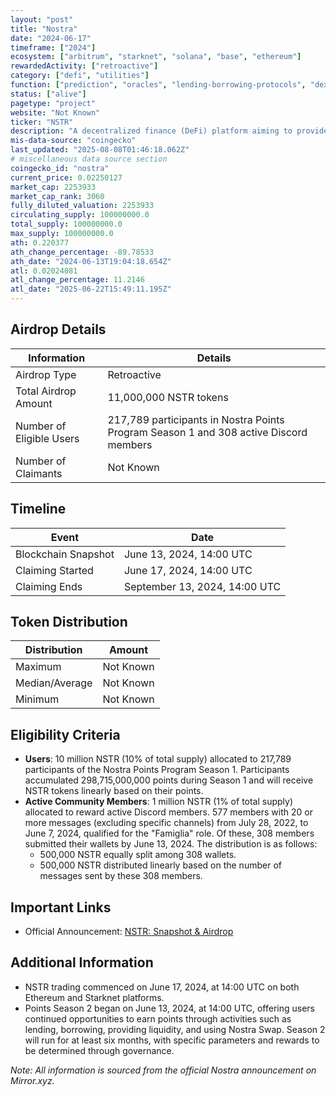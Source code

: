 ```yaml
---
layout: "post"
title: "Nostra"
date: "2024-06-17"
timeframe: ["2024"]
ecosystem: ["arbitrum", "starknet", "solana", "base", "ethereum"]
rewardedActivity: ["retroactive"]
category: ["defi", "utilities"]
function: ["prediction", "oracles", "lending-borrowing-protocols", "dex", "decentralized-finance", "markets"]
status: ["alive"]
pagetype: "project"
website: "Not Known"
ticker: "NSTR"
description: "A decentralized finance (DeFi) platform aiming to provide a comprehensive suite of financial services."
mis-data-source: "coingecko"
last_updated: "2025-08-08T01:46:18.062Z"
# miscellaneous data source section
coingecko_id: "nostra"
current_price: 0.02250127
market_cap: 2253933
market_cap_rank: 3060
fully_diluted_valuation: 2253933
circulating_supply: 100000000.0
total_supply: 100000000.0
max_supply: 100000000.0
ath: 0.220377
ath_change_percentage: -89.78533
ath_date: "2024-06-13T19:04:18.654Z"
atl: 0.02024081
atl_change_percentage: 11.2146
atl_date: "2025-06-22T15:49:11.195Z"
---
```


## Airdrop Details

| Information              | Details                                                                               |
| ------------------------ | ------------------------------------------------------------------------------------- |
| Airdrop Type             | Retroactive                                                                           |
| Total Airdrop Amount     | 11,000,000 NSTR tokens                                                                |
| Number of Eligible Users | 217,789 participants in Nostra Points Program Season 1 and 308 active Discord members |
| Number of Claimants      | Not Known                                                                             |

## Timeline

| Event               | Date                          |
| ------------------- | ----------------------------- |
| Blockchain Snapshot | June 13, 2024, 14:00 UTC      |
| Claiming Started    | June 17, 2024, 14:00 UTC      |
| Claiming Ends       | September 13, 2024, 14:00 UTC |

## Token Distribution

| Distribution   | Amount    |
| -------------- | --------- |
| Maximum        | Not Known |
| Median/Average | Not Known |
| Minimum        | Not Known |

## Eligibility Criteria

- **Users**: 10 million NSTR (10% of total supply) allocated to 217,789 participants of the Nostra Points Program Season 1. Participants accumulated 298,715,000,000 points during Season 1 and will receive NSTR tokens linearly based on their points.
- **Active Community Members**: 1 million NSTR (1% of total supply) allocated to reward active Discord members. 577 members with 20 or more messages (excluding specific channels) from July 28, 2022, to June 7, 2024, qualified for the "Famiglia" role. Of these, 308 members submitted their wallets by June 13, 2024. The distribution is as follows:
  - 500,000 NSTR equally split among 308 wallets.
  - 500,000 NSTR distributed linearly based on the number of messages sent by these 308 members.

## Important Links

- Official Announcement: [NSTR: Snapshot & Airdrop](https://mirror.xyz/0x845605C411132BAA06024a521a85B653F3C802dF/kD9A_Kkj65cfeiRwY2Zq8SgtJfCq8sKHwVo8HdFXLdQ)

## Additional Information

- NSTR trading commenced on June 17, 2024, at 14:00 UTC on both Ethereum and Starknet platforms.
- Points Season 2 began on June 13, 2024, at 14:00 UTC, offering users continued opportunities to earn points through activities such as lending, borrowing, providing liquidity, and using Nostra Swap. Season 2 will run for at least six months, with specific parameters and rewards to be determined through governance.

_Note: All information is sourced from the official Nostra announcement on Mirror.xyz._
